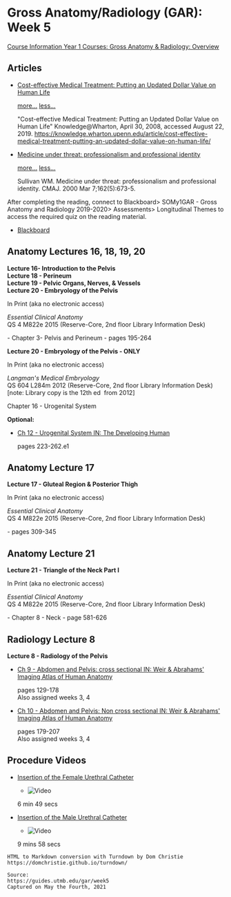 # Gross Anatomy/Radiology (GAR): Week 5

[Course Information Year 1 Courses: Gross Anatomy & Radiology: Overview](/usmle/gar/course-information.html)

## Articles

*   [Cost-effective Medical Treatment: Putting an Updated Dollar Value on Human Life](https://knowledge.wharton.upenn.edu/article/cost-effective-medical-treatment-putting-an-updated-dollar-value-on-human-life/)
    
    [more...](javascript:void(0);) [less...](javascript:void(0);)
    
    "Cost-effective Medical Treatment: Putting an Updated Dollar Value on Human Life" Knowledge@Wharton, April 30, 2008, accessed August 22, 2019. https://knowledge.wharton.upenn.edu/article/cost-effective-medical-treatment-putting-an-updated-dollar-value-on-human-life/
    
*   [Medicine under threat: professionalism and professional identity](http://www.cmaj.ca/content/162/5/673.long)
    
    [more...](javascript:void(0);) [less...](javascript:void(0);)
    
    Sullivan WM. Medicine under threat: professionalism and professional identity. CMAJ. 2000 Mar 7;162(5):673-5.
    

After completing the reading, connect to Blackboard> SOMy1GAR - Gross Anatomy and Radiology 2019-2020> Assessments> Longitudinal Themes to access the required quiz on the reading material.

*   [Blackboard](https://eclass.utmb.edu/)
    

## Anatomy Lectures 16, 18, 19, 20

**Lecture 16- Introduction to the Pelvis**  
**Lecture 18 - Perineum**  
**Lecture 19 - Pelvic Organs, Nerves, & Vessels**  
**Lecture 20 - Embryology of the Pelvis**

In Print (aka no electronic access)

_Essential Clinical Anatomy_  
QS 4 M822e 2015 (Reserve-Core, 2nd floor Library Information Desk)

\- Chapter 3- Pelvis and Perineum - pages 195-264

**Lecture 20 - Embryology of the Pelvis - ONLY**

In Print (aka no electronic access)

_Langman's Medical Embryology_  
QS 604 L284m 2012 (Reserve-Core, 2nd floor Library Information Desk)  
\[note: Library copy is the 12th ed  from 2012\]

Chapter 16 - Urogenital System

**Optional:**

*   [Ch 12 - Urogenital System IN: The Developing Human](http://libux.utmb.edu/login?url=https://www.clinicalkey.com/#!/content/book/3-s2.0-B9780323611541000126)
    
    pages 223-262.e1
    

## Anatomy Lecture 17

**Lecture 17 - Gluteal Region & Posterior Thigh**

In Print (aka no electronic access)

_Essential Clinical Anatomy_  
QS 4 M822e 2015 (Reserve-Core, 2nd floor Library Information Desk)

\- pages 309-345

## Anatomy Lecture 21

**Lecture 21 - Triangle of the Neck Part I**

In Print (aka no electronic access)

_Essential Clinical Anatomy_  
QS 4 M822e 2015 (Reserve-Core, 2nd floor Library Information Desk)

\- Chapter 8 - Neck - page 581-626

## Radiology Lecture 8

**Lecture 8 - Radiology of the Pelvis**

*   [Ch 9 - Abdomen and Pelvis: cross sectional IN: Weir & Abrahams' Imaging Atlas of Human Anatomy](http://libux.utmb.edu/login?url=https://www.clinicalkey.com/#!/content/book/3-s2.0-B9780723438267000095)
    
    pages 129-178  
    Also assigned weeks 3, 4
    
*   [Ch 10 - Abdomen and Pelvis: Non cross sectional IN: Weir & Abrahams' Imaging Atlas of Human Anatomy](http://libux.utmb.edu/login?url=https://www.clinicalkey.com/#!/content/book/3-s2.0-B9780723438267000101)
    
    pages 179-207  
    Also assigned weeks 3, 4
    

## Procedure Videos

*   [Insertion of the Female Urethral Catheter](http://libux.utmb.edu/login?url=https://accessmedicine.mhmedical.com/MultimediaPlayer.aspx?MultimediaID=17670481)
    
    *   ![Video](//libapps.s3.amazonaws.com/sites/998/icons/11712/PlayButton.png "Video  ")
    
    6 min 49 secs
    
*   [Insertion of the Male Urethral Catheter](http://libux.utmb.edu/login?url=https://accessmedicine.mhmedical.com/MultimediaPlayer.aspx?MultimediaID=17670482)
    
    *   ![Video](//libapps.s3.amazonaws.com/sites/998/icons/11712/PlayButton.png "Video  ")
    
    9 mins 58 secs

```
HTML to Markdown conversion with Turndown by Dom Christie
https://domchristie.github.io/turndown/

Source:
https://guides.utmb.edu/gar/week5
Captured on May the Fourth, 2021
```
